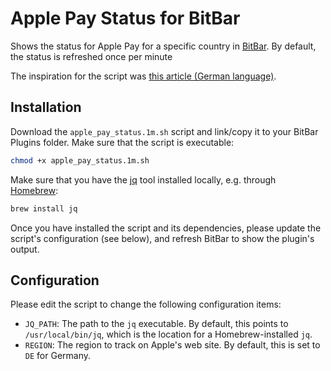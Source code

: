 # Apple Pay Status for BitBar

Shows the status for Apple Pay for a specific country in [BitBar](https://getbitbar.com/). By default, the status is refreshed once per minute

The inspiration for the script was [this article (German language)](https://www.itopnews.de/2018/11/i-mal-1-verfuegbarkeit-von-apple-pay-in-deutschland-bestimmen-und-in-homekit-anzeigen/).

## Installation

Download the `apple_pay_status.1m.sh` script and link/copy it to your BitBar Plugins folder. Make sure that the script is executable:

```bash
chmod +x apple_pay_status.1m.sh
```

Make sure that you have the [jq](https://stedolan.github.io/jq/) tool installed locally, e.g. through [Homebrew](https://brew.sh):

```bash
brew install jq
```

Once you have installed the script and its dependencies, please update the script's configuration (see below), and refresh BitBar to show the plugin's output.

## Configuration

Please edit the script to change the following configuration items:

* `JQ_PATH`: The path to the `jq` executable. By default, this points to `/usr/local/bin/jq`, which is the location for a Homebrew-installed `jq`.
* `REGION`: The region to track on Apple's web site. By default, this is set to `DE` for Germany.
